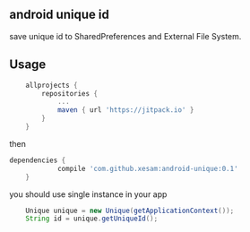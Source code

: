## android unique id

save unique id to SharedPreferences and External File System.

## Usage

```gradle
    allprojects {
		repositories {
			...
			maven { url 'https://jitpack.io' }
		}
	}
```

then

```gradle
dependencies {
	        compile 'com.github.xesam:android-unique:0.1'
	}
```

you should use single instance in your app

```java
    Unique unique = new Unique(getApplicationContext());
    String id = unique.getUniqueId();

```